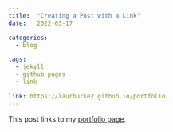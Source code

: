 ```yaml
---
title:  "Creating a Post with a Link"
date:   2022-03-17

categories: 
  - blog

tags:
  - jekyll
  - github pages
  - link

link: https://laurburke2.github.io/portfolio
---
```


This post links to my [portfolio page](https://laurburke2.github.io/portfolio).



